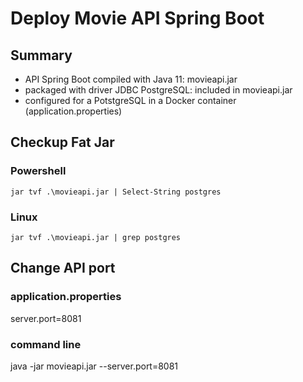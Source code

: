 # Deploy Movie API Spring Boot

## Summary
- API Spring Boot compiled with Java 11: movieapi.jar
- packaged with driver JDBC PostgreSQL: included in movieapi.jar
- configured for a PotstgreSQL in a Docker container (application.properties)

## Checkup Fat Jar
### Powershell
`jar tvf .\movieapi.jar | Select-String postgres`
### Linux
`jar tvf .\movieapi.jar | grep postgres`

## Change API port
### application.properties
server.port=8081
### command line
java -jar movieapi.jar --server.port=8081

